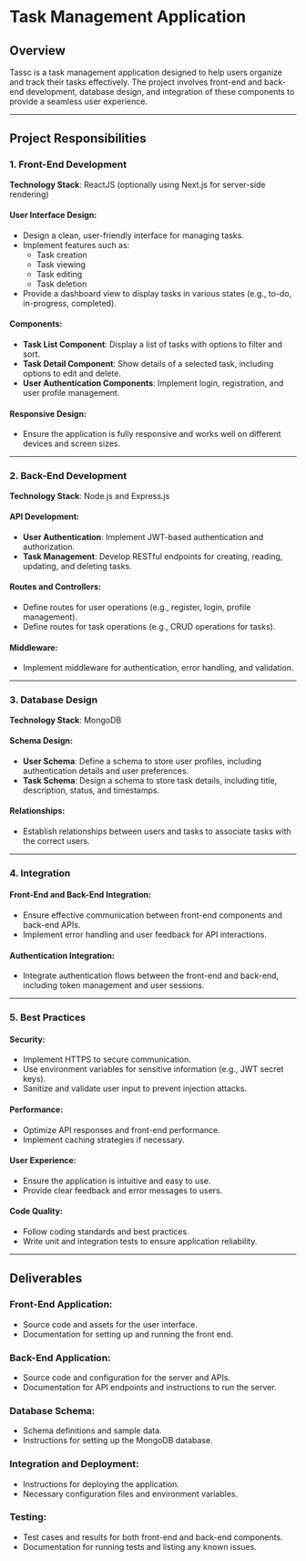 # Task Management Application

## Overview
Tassc is a task management application designed to help users organize and track their tasks effectively. The project involves front-end and back-end development, database design, and integration of these components to provide a seamless user experience.

---

## Project Responsibilities

### 1. Front-End Development
**Technology Stack**: ReactJS (optionally using Next.js for server-side rendering)

#### User Interface Design:
- Design a clean, user-friendly interface for managing tasks.
- Implement features such as:
  - Task creation
  - Task viewing
  - Task editing
  - Task deletion
- Provide a dashboard view to display tasks in various states (e.g., to-do, in-progress, completed).

#### Components:
- **Task List Component**: Display a list of tasks with options to filter and sort.
- **Task Detail Component**: Show details of a selected task, including options to edit and delete.
- **User Authentication Components**: Implement login, registration, and user profile management.

#### Responsive Design:
- Ensure the application is fully responsive and works well on different devices and screen sizes.

---

### 2. Back-End Development
**Technology Stack**: Node.js and Express.js

#### API Development:
- **User Authentication**: Implement JWT-based authentication and authorization.
- **Task Management**: Develop RESTful endpoints for creating, reading, updating, and deleting tasks.

#### Routes and Controllers:
- Define routes for user operations (e.g., register, login, profile management).
- Define routes for task operations (e.g., CRUD operations for tasks).

#### Middleware:
- Implement middleware for authentication, error handling, and validation.

---

### 3. Database Design
**Technology Stack**: MongoDB

#### Schema Design:
- **User Schema**: Define a schema to store user profiles, including authentication details and user preferences.
- **Task Schema**: Design a schema to store task details, including title, description, status, and timestamps.

#### Relationships:
- Establish relationships between users and tasks to associate tasks with the correct users.

---

### 4. Integration
#### Front-End and Back-End Integration:
- Ensure effective communication between front-end components and back-end APIs.
- Implement error handling and user feedback for API interactions.

#### Authentication Integration:
- Integrate authentication flows between the front-end and back-end, including token management and user sessions.

---

### 5. Best Practices
#### Security:
- Implement HTTPS to secure communication.
- Use environment variables for sensitive information (e.g., JWT secret keys).
- Sanitize and validate user input to prevent injection attacks.

#### Performance:
- Optimize API responses and front-end performance.
- Implement caching strategies if necessary.

#### User Experience:
- Ensure the application is intuitive and easy to use.
- Provide clear feedback and error messages to users.

#### Code Quality:
- Follow coding standards and best practices.
- Write unit and integration tests to ensure application reliability.

---

## Deliverables

### Front-End Application:
- Source code and assets for the user interface.
- Documentation for setting up and running the front end.

### Back-End Application:
- Source code and configuration for the server and APIs.
- Documentation for API endpoints and instructions to run the server.

### Database Schema:
- Schema definitions and sample data.
- Instructions for setting up the MongoDB database.

### Integration and Deployment:
- Instructions for deploying the application.
- Necessary configuration files and environment variables.

### Testing:
- Test cases and results for both front-end and back-end components.
- Documentation for running tests and listing any known issues.


